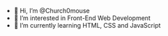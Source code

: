 - 👋 Hi, I’m @Church0mouse
- 👀 I’m interested in Front-End Web Development
- 🌱 I’m currently learning HTML, CSS and JavaScript

<!---
Church0mouse/Church0mouse is a ✨ special ✨ repository because its `README.md` (this file) appears on your GitHub profile.
You can click the Preview link to take a look at your changes.
--->
